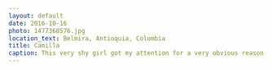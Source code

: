 ```yaml
---
layout: default
date: 2016-10-16
photo: 1477368576.jpg
location_text: Belmira, Antioquia, Colombia
title: Camilla
caption: This very shy girl got my attention for a very obvious reason. She was visiting her uncle living remotely up in the mountains. In the beginning she did not want to let me take a picture of her, but her sister pushed her.
---
```

